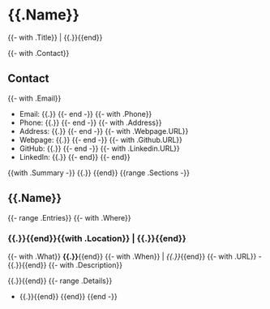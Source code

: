 # {{.Name}}
{{- with .Title}} | {{.}}{{end}}

{{- with .Contact}}

## Contact
{{- with .Email}}
- Email: {{.}}
{{- end -}}
{{- with .Phone}}
- Phone: {{.}}
{{- end -}}
{{- with .Address}}
- Address: {{.}}
{{- end -}}
{{- with .Webpage.URL}}
- Webpage: {{.}}
{{- end -}}
{{- with .Github.URL}}
- GitHub: {{.}}
{{- end -}}
{{- with .Linkedin.URL}}
- LinkedIn: {{.}}
{{- end}}
{{- end}}

{{with .Summary -}}
{{.}}
{{end}}
{{range .Sections -}}
## {{.Name}}
{{- range .Entries}}
{{- with .Where}}
### {{.}}{{end}}{{with .Location}} | {{.}}{{end}}
{{- with .What}}
**{{.}}**{{end}}
{{- with .When}} | *{{.}}*{{end}}
{{- with .URL}} - {{.}}{{end}}
{{- with .Description}}

{{.}}{{end}}
{{- range .Details}}
  - {{.}}{{end}}
{{end}}
{{end -}}
